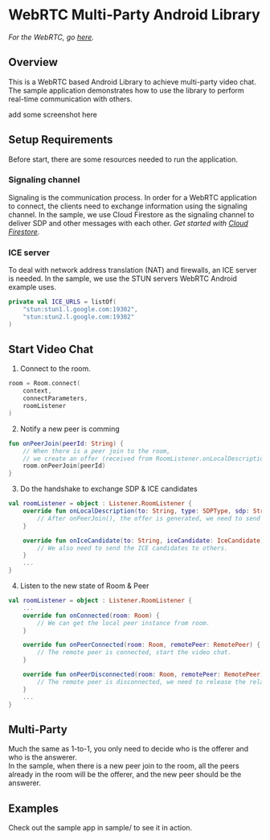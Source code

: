 # WebRTC Multi-Party Android Library

_For the WebRTC, go [here](https://webrtc.org/)._ 

## Overview
This is a WebRTC based Android Library to achieve multi-party video chat. 
The sample application demonstrates how to use the library to perform real-time communication with others.

add some screenshot here

## Setup Requirements

Before start, there are some resources needed to run the application.

### Signaling channel
Signaling is the communication process. In order for a WebRTC application to connect, the clients need to exchange information using the signaling channel. In the sample, we use Cloud Firestore as the signaling channel to deliver SDP and other messages with each other. _Get started with [Cloud Firestore](https://firebase.google.com/docs/firestore/quickstart)._

### ICE server
To deal with network address translation (NAT) and firewalls, an ICE server is needed. In the sample, we use the STUN servers WebRTC Android example uses.
```kotlin
private val ICE_URLS = listOf(
    "stun:stun1.l.google.com:19302",
    "stun:stun2.l.google.com:19302"
)
```

## Start Video Chat
1. Connect to the room.
```kotlin
room = Room.connect(
    context,
    connectParameters,
    roomListener
)
```
2. Notify a new peer is comming
```kotlin
fun onPeerJoin(peerId: String) {
    // When there is a peer join to the room, 
    // we create an offer (received from RoomListener.onLocalDescription) to it.
    room.onPeerJoin(peerId)
}
```

3. Do the handshake to exchange SDP & ICE candidates
```kotlin
val roomListener = object : Listener.RoomListener {
    override fun onLocalDescription(to: String, type: SDPType, sdp: String) {
        // After onPeerJoin(), the offer is generated, we need to send it to others using signaling channel.
    }

    override fun onIceCandidate(to: String, iceCandidate: IceCandidate) {
        // We also need to send the ICE candidates to others.
    }
    ...
}
```

4. Listen to the new state of Room & Peer
```kotlin
val roomListener = object : Listener.RoomListener {
    ...
    override fun onConnected(room: Room) {
        // We can get the local peer instance from room.
    }

    override fun onPeerConnected(room: Room, remotePeer: RemotePeer) {
        // The remote peer is connected, start the video chat.
    }

    override fun onPeerDisconnected(room: Room, remotePeer: RemotePeer) {
        // The remote peer is disconnected, we need to release the related resources.
    }
    ...
}
```
## Multi-Party

Much the same as 1-to-1, you only need to decide who is the offerer and who is the answerer.  
In the sample, when there is a new peer join to the room, all the peers already in the room will be the offerer, and the new peer should be the answerer.  

## Examples

Check out the sample app in sample/ to see it in action.

